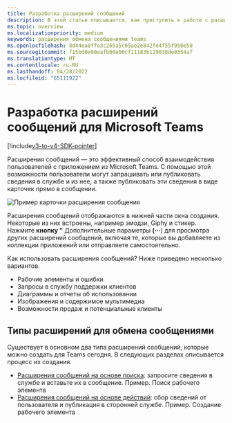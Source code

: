 ```yaml
---
title: Разработка расширений сообщений
description: В этой статье описывается, как приступить к работе с расширениями сообщений в Microsoft Teams
ms.topic: overview
ms.localizationpriority: medium
keywords: расширения обмена сообщениями teams
ms.openlocfilehash: 8d44ea8ffe3c265a5c65ae2e842fe4f55f950e58
ms.sourcegitcommit: f15bd0e90eafb00e00cf11183b129038de8354af
ms.translationtype: MT
ms.contentlocale: ru-RU
ms.lasthandoff: 04/28/2022
ms.locfileid: "65111922"
---
```

# <a name="develop-message-extensions-for-microsoft-teams"></a>Разработка расширений сообщений для Microsoft Teams

[!include[v3-to-v4-SDK-pointer](~/includes/v3-to-v4-pointer-me.md)]

Расширения сообщений — это эффективный способ взаимодействия пользователей с приложением из Microsoft Teams. С помощью этой возможности пользователи могут запрашивать или публиковать сведения в службе и из нее, а также публиковать эти сведения в виде карточек прямо в сообщении.

![Пример карточки расширения сообщения](~/assets/images/compose-extensions/ceexample.png)

Расширения сообщений отображаются в нижней части окна создания. Некоторые из них встроены, например эмодзи, Giphy и стикер. Нажмите **кнопку "** Дополнительные параметры **(&#8943;**) для просмотра других расширений сообщений, включая те, которые вы добавляете из коллекции приложений или отправляете самостоятельно.

Как использовать расширения сообщений? Ниже приведено несколько вариантов.

* Рабочие элементы и ошибки
* Запросы в службу поддержки клиентов
* Диаграммы и отчеты об использовании
* Изображения и содержимое мультимедиа
* Возможности продаж и потенциальные клиенты

## <a name="types-of-message-extensions"></a>Типы расширений для обмена сообщениями

Существует в основном два типа расширений сообщений, которые можно создать для Teams сегодня. В следующих разделах описывается процесс их создания.

* [Расширения сообщений на основе поиска](~/resources/messaging-extension-v3/search-extensions.md): запросите сведения в службе и вставьте их в сообщение. Пример. Поиск рабочего элемента
* [Расширения сообщений на основе действий](~/resources/messaging-extension-v3/create-extensions.md): сбор сведений от пользователя и публикация в сторонней службе. Пример. Создание рабочего элемента
